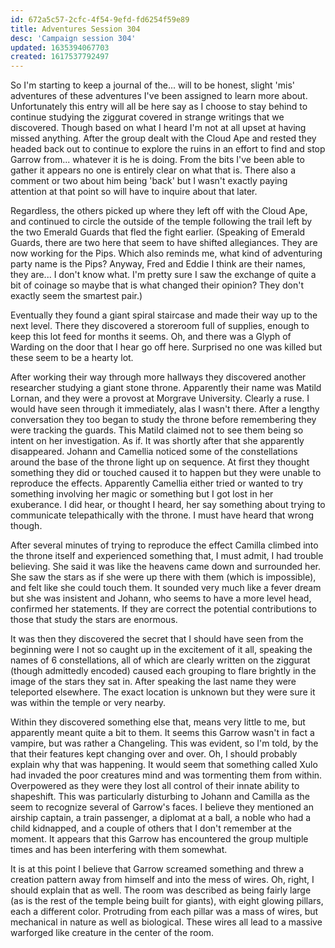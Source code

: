 ```yaml
---
id: 672a5c57-2cfc-4f54-9efd-fd6254f59e89
title: Adventures Session 304
desc: 'Campaign session 304'
updated: 1635394067703
created: 1617537792497
---
```

So I'm starting to keep a journal of the... will to be honest, slight 'mis' adventures of these adventures I've been assigned to learn more about. Unfortunately this entry will all be here say as I choose to stay behind to continue studying the ziggurat covered in strange writings that we discovered. Though based on what I heard I'm not at all upset at having missed anything. After the group dealt with the Cloud Ape and rested they headed back out to continue to explore the ruins in an effort to find and stop Garrow from... whatever it is he is doing. From the bits I've been able to gather it appears no one is entirely clear on what that is. There also a comment or two about him being 'back' but I wasn't exactly paying attention at that point so will have to inquire about that later.

Regardless, the others picked up where they left off with the Cloud Ape, and continued to circle the outside of the temple following the trail left by the two Emerald Guards that fled the fight earlier. (Speaking of Emerald Guards, there are two here that seem to have shifted allegiances. They are now working for the Pips. Which also reminds me, what kind of adventuring party name is the Pips? Anyway, Fred and Eddie I think are their names, they are... I don't know what. I'm pretty sure I saw the exchange of quite a bit of coinage so maybe that is what changed their opinion? They don't exactly seem the smartest pair.)

Eventually they found a giant spiral staircase and made their way up to the next level. There they discovered a storeroom full of supplies, enough to keep this lot feed for months it seems. Oh, and there was a Glyph of Warding on the door that I hear go off here. Surprised no one was killed but these seem to be a hearty lot.

After working their way through more hallways they discovered another researcher studying a giant stone throne. Apparently their name was Matild Lornan, and they were a provost at Morgrave University. Clearly a ruse. I would have seen through it immediately, alas I wasn't there. After a lengthy conversation they too began to study the throne before remembering they were tracking the guards. This Matild claimed not to see them being so intent on her investigation. As if. It was shortly after that she apparently disappeared. Johann and Camellia noticed some of the constellations around the base of the throne light up on sequence. At first they thought something they did or touched caused it to happen but they were unable to reproduce the effects.  Apparently Camellia either tried or wanted to try something involving her magic or something but I got lost in her exuberance. I did hear, or thought I heard, her say something about trying to communicate telepathically with the throne. I must have heard that wrong though.

After several minutes of trying to reproduce the effect Camilla climbed into the throne itself and experienced something that, I must admit, I had trouble believing. She said it was like the heavens came down and surrounded her. She saw the stars as if she were up there with them (which is impossible), and felt like she could touch them. It sounded very much like a fever dream but she was insistent and Johann, who seems to have a more level head, confirmed her statements. If they are correct the potential contributions to those that study the stars are enormous.

It was then they discovered the secret that I should have seen from the beginning were I not so caught up in the excitement of it all, speaking the names of 6 constellations, all of which are clearly written on the ziggurat (though admittedly encoded) caused each grouping to flare brightly in the image of the stars they sat in. After speaking the last name they were teleported elsewhere. The exact location is unknown but they were sure it was within the temple or very nearby.

Within they discovered something else that, means very little to me, but apparently meant quite a bit to them. It seems this Garrow wasn't in fact a vampire, but was rather a Changeling. This was evident, so I'm told, by the that their features kept changing over and over. Oh, I should probably explain why that was happening. It would seem that something called Xulo had invaded the poor creatures mind and was tormenting them from within. Overpowered as they were they lost all control of their innate ability to shapeshift. This was particularly disturbing to Johann and Camilla as the seem to recognize several of Garrow's faces. I believe they mentioned an airship captain, a train passenger, a diplomat at a ball, a noble who had a child kidnapped, and a couple of others that I don't remember at the moment. It appears that this Garrow has encountered the group multiple times and has been interfering with them somewhat.

It is at this point I believe that Garrow screamed something and threw a creation pattern away from himself and into the mess of wires. Oh, right, I should explain that as well. The room was described as being fairly large (as is the rest of the temple being built for giants), with eight glowing pillars, each a different color. Protruding from each pillar was a mass of wires, but mechanical in nature as well as biological. These wires all lead to a massive warforged like creature in the center of the room.

